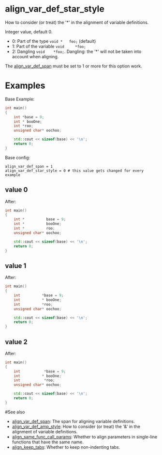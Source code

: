 # align_var_def_star_style

How to consider (or treat) the '&ast;' in the alignment of variable definitions.

Integer value, default 0.

* 0: Part of the type     `void *   foo;` (default)
* 1: Part of the variable `void     *foo;`
* 2: Dangling             `void    *foo;`. Dangling: the '&ast;' will not be taken into account when aligning.

The [align_var_def_span](align_var_def_span.md) must be set to 1 or more for this option work.

# Examples
Base Example:
```cpp
int main()
{
	int *base = 9;
	int * booOne;
	int *roo;
	unsigned char* oochoo;

	std::cout << sizeof(base) << '\n';
	return 0;
}
```

Base config:
```
align_var_def_span = 1
align_var_def_star_style = 0 # this value gets changed for every example
```

## value 0
After:
```cpp
int main()
{
	int *          base = 9;
	int *          booOne;
	int *          roo;
	unsigned char* oochoo;

	std::cout << sizeof(base) << '\n';
	return 0;
}
```

## value 1
After:
```cpp
int main()
{
	int          *base = 9;
	int          * booOne;
	int          *roo;
	unsigned char* oochoo;

	std::cout << sizeof(base) << '\n';
	return 0;
}
```

## value 2
After:
```cpp
int main()
{
	int           *base = 9;
	int          * booOne;
	int           *roo;
	unsigned char* oochoo;

	std::cout << sizeof(base) << '\n';
	return 0;
}
```

#See also
* [align_var_def_span](align_var_def_span.md): The span for aligning variable definitions.
* [align_var_def_amp_style](align_var_def_amp_style.md): How to consider (or treat) the '&' in the alignment of variable definitions.
* [align_same_func_call_params](align_same_func_call_params.md): Whether to align parameters in single-line functions that have the same name.
* [align_keep_tabs](align_keep_tabs.md): Whether to keep non-indenting tabs.
